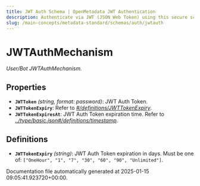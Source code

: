 ```yaml
---
title: JWT Auth Schema | OpenMetadata JWT Authentication
description: Authenticate via JWT (JSON Web Token) using this secure schema.
slug: /main-concepts/metadata-standard/schemas/auth/jwtauth
---
```


# JWTAuthMechanism

*User/Bot JWTAuthMechanism.*

## Properties

- **`JWTToken`** *(string, format: password)*: JWT Auth Token.
- **`JWTTokenExpiry`**: Refer to *[#/definitions/JWTTokenExpiry](#definitions/JWTTokenExpiry)*.
- **`JWTTokenExpiresAt`**: JWT Auth Token expiration time. Refer to *[../type/basic.json#/definitions/timestamp](#/type/basic.json#/definitions/timestamp)*.
## Definitions

- **`JWTTokenExpiry`** *(string)*: JWT Auth Token expiration in days. Must be one of: `["OneHour", "1", "7", "30", "60", "90", "Unlimited"]`.


Documentation file automatically generated at 2025-01-15 09:05:41.923720+00:00.
